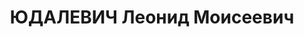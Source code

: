 ---
title: ЮДАЛЕВИЧ Леонид Моисеевич
description: 'Род. в 1910, Томская губ., г. Мариинск, еврей, обр.: среднее. В 1936
  осужден на 1, 5 года принудработ за допущение несчастных случаев на шахте в Черногорских
  Копях. главный инженер шахты № 3 Черногорского рудника.

  Арестован 31.01.1937. Обв. по ст. 58-10, 58-11 УК РСФСР. Приговор: ВК ВС СССР, 19.04.1937
  – ВМН. Расстрелян 19.04.1937, в г. Красноярске.

  Реабилитирован ВК ВС СССР 16.12.1958'
---